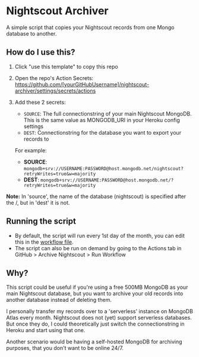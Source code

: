 # Nightscout Archiver

A simple script that copies your Nightscout records from one Mongo database to another.  

## How do I use this?

1. Click "use this template" to copy this repo
2. Open the repo's Action Secrets:  
   https://github.com/[yourGitHubUsername]/nightscout-archiver/settings/secrets/actions
3. Add these 2 secrets:
   - `SOURCE`: The full connectionstring of your main Nightscout MongoDB.  
   This is the same value as MONGODB_URI in your Heroku config settings
   - `DEST`: Connectionstring for the database you want to export your records to

    For example:

    - **SOURCE**: `mongodb+srv://USERNAME:PASSWORD@host.mongodb.net/nightscout?retryWrites=true&w=majority`
    - **DEST**: `mongodb+srv://USERNAME:PASSWORD@host.mongodb.net/?retryWrites=true&w=majority`

**Note:** In 'source', the name of the database (nightscout) is specified after the /, but in 'dest' it is not.

## Running the script

- By default, the script will run every 1st day of the month, you can edit this in the [workflow file](.github/workflows/archive.yml).
- The script can also be run on demand by going to the Actions tab in GitHub > Archive Nightscout > Run Workflow

## Why?

This script could be useful if you're using a free 500MB MongoDB as your main Nightscout database,
but you want to archive your old records into another database instead of deleting them.

I personally transfer my records over to a 'serverless' instance on MongoDB Atlas every month. Nightscout does not (yet) support serverless databases. But once they do, I could theoretically just switch the connectionstring in Heroku and start using that one.

Another scenario would be having a self-hosted MongoDB for archiving purposes, that you don't want to be online 24/7.
